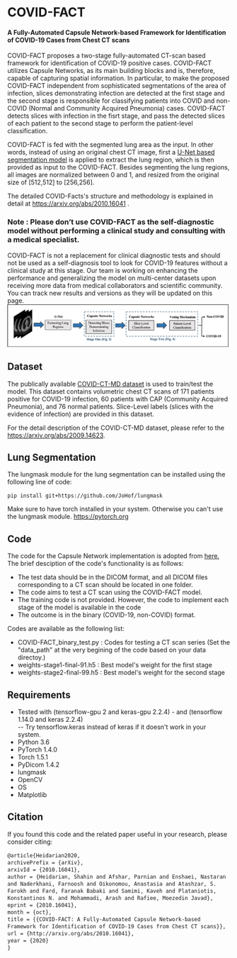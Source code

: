 # COVID-FACT
<h4>A Fully-Automated Capsule Network-based Framework for Identification of COVID-19 Cases from Chest CT scans</h4>

COVID-FACT proposes a two-stage fully-automated CT-scan based framework for identification of COVID-19 positive cases. COVID-FACT utilizes Capsule Networks, as its main building blocks and is, therefore, capable of capturing spatial information. In particular, to make the proposed COVID-FACT independent from sophisticated segmentations of the area of infection, slices demonstrating infection are detected
at the first stage and the second stage is responsible for classifying patients into COVID and non-COVID (Normal and Community Acquired Pneumonia) cases. COVID-FACT detects slices with infection in the fisrt stage, and pass the detected slices of each patient to the second stage to perform the patient-level classification.

COVID-FACT is fed with the segmented lung area as the input. In other words, instead of using an original chest CT image, first a <a href="https://github.com/JoHof/lungmask"> U-Net based segmentation model</a> is applied to extract the lung region, which is then provided as input to the COVID-FACT. Besides segmenting the lung regions, all images are normalized between 0 and 1, and resized from the original size of [512,512] to [256,256].

The detailed COVID-Facts's structure and methodology is explained in detail at https://arxiv.org/abs/2010.16041 .

<h3>Note : Please don’t use COVID-FACT as the self-diagnostic model without performing a clinical study and consulting with a medical specialist.</h3>
COVID-FACT is not a replacement for clinical diagnostic tests and should not be used as a self-diagnosis tool to look for COVID-19 features without a clinical study at this stage. Our team is working on enhancing the performance and generalizing the model on multi-center datasets upon receiving more data from medical collaborators and scientific community. You can track new results and versions as they will be updated on this page.<br>

<img src="https://github.com/ShahinSHH/COVID-FACT/blob/main/Figures/method.jpg"/>

## Dataset
The publically available <a href="https://github.com/ShahinSHH/COVID-CT-MD">COVID-CT-MD dataset</a> is used to train/test the model.
This dataset contains volumetric chest CT scans of 171 patients positive for COVID-19 infection, 60 patients with CAP (Community Acquired Pneumonia), and 76 normal patients. Slice-Level labels (slices with the evidence of infection) are provided in this dataset.

For the detail description of the COVID-CT-MD dataset, please refer to the <a href="https://arxiv.org/abs/2009.14623">https://arxiv.org/abs/2009.14623</a>.

## Lung Segmentation
The lungmask module for the lung segmentation can be installed using the following line of code:
```
pip install git+https://github.com/JoHof/lungmask
```
Make sure to have torch installed in your system. Otherwise you can't use the lungmask module.
<a href = "https://pytorch.org">https://pytorch.org</a>

## Code
The code for the Capsule Network implementation is adopted from <a href="https://keras.io/examples/cifar10_cnn_capsule/">here.</a>
The brief desciption of the code's functionality is as follows:
* The test data should be in the DICOM format, and all DICOM files corresponding to a CT scan should be located in one folder.
* The code aims to test a CT scan using the COVID-FACT model.
* The training code is not provided. However, the code to implement each stage of the model is available in the code
* The outcome is in the binary (COVID-19, non-COVID) format.

Codes are available as the following list:

* COVID-FACT_binary_test.py : Codes for testing a CT scan series (Set the "data_path" at the very begining of the code based on your data directoy.)
* weights-stage1-final-91.h5 : Best model's weight for the first stage
* weights-stage2-final-99.h5 : Best model's weight for the second stage

## Requirements
* Tested with (tensorflow-gpu 2 and keras-gpu 2.2.4) - and (tensorflow 1.14.0 and keras 2.2.4)<br>
-- Try tensorflow.keras instead of keras if it doesn't work in your system.
* Python 3.6
* PyTorch 1.4.0
* Torch 1.5.1
* PyDicom 1.4.2
* lungmask
* OpenCV
* OS
* Matplotlib


## Citation
If you found this code and the related paper useful in your research, please consider citing:

```
@article{Heidarian2020,
archivePrefix = {arXiv},
arxivId = {2010.16041},
author = {Heidarian, Shahin and Afshar, Parnian and Enshaei, Nastaran and Naderkhani, Farnoosh and Oikonomou, Anastasia and Atashzar, S. Farokh and Fard, Faranak Babaki and Samimi, Kaveh and Plataniotis, Konstantinos N. and Mohammadi, Arash and Rafiee, Moezedin Javad},
eprint = {2010.16041},
month = {oct},
title = {{COVID-FACT: A Fully-Automated Capsule Network-based Framework for Identification of COVID-19 Cases from Chest CT scans}},
url = {http://arxiv.org/abs/2010.16041},
year = {2020}
}

```


